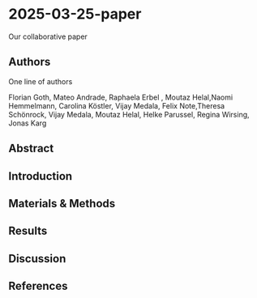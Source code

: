 # 2025-03-25-paper
Our collaborative paper

## Authors
One line of authors
 

Florian Goth, Mateo Andrade, Raphaela Erbel , Moutaz Helal,Naomi Hemmelmann, Carolina Köstler, Vijay Medala, Felix Note,Theresa Schönrock, Vijay Medala, Moutaz Helal, Helke Parussel,  Regina Wirsing, Jonas Karg 


## Abstract


## Introduction

## Materials & Methods

## Results

## Discussion

## References


